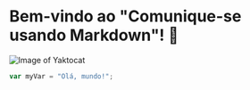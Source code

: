 # Bem-vindo ao "Comunique-se usando Markdown"! 👋
![Image of Yaktocat](https://octodex.github.com/images/yaktocat.png)
``` javascript
var myVar = "Olá, mundo!";
```
